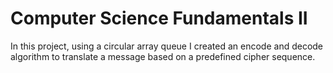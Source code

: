 # Computer Science Fundamentals II
In this project, using a circular array queue I created an encode and decode algorithm to translate a message based on a predefined cipher sequence. 
